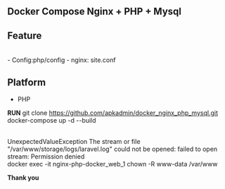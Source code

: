 ﻿## Docker Compose Nginx + PHP + Mysql
## Feature 
<br>
- Config:php/config
- nginx: site.conf
<br>

## Platform
- PHP

**RUN**
git clone https://github.com/apkadmin/docker_nginx_php_mysql.git
<br>
docker-compose up -d --build
<br>

<br>UnexpectedValueException
The stream or file "/var/www/storage/logs/laravel.log" could not be opened: failed to open stream: Permission denied
<br>
docker exec -it nginx-php-docker_web_1
chown -R www-data /var/www


 
 **Thank you**
  

